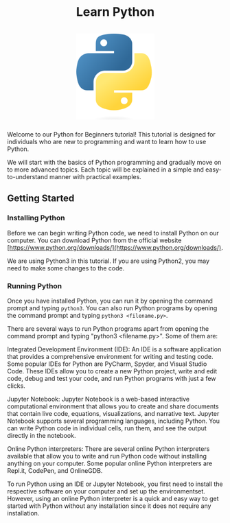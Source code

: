 <h1 align="center">
 Learn Python

  <br />
  <br />

  <img src="./python-logo.png" height="200">
</h1>

Welcome to our Python for Beginners tutorial! This tutorial is designed for individuals who are new to programming and want to learn how to use Python.

We will start with the basics of Python programming and gradually move on to more advanced topics. Each topic will be explained in a simple and easy-to-understand manner with practical examples.

## Getting Started

### Installing Python

Before we can begin writing Python code, we need to install Python on our computer.
You can download Python from the official website [https://www.python.org/downloads/](https://www.python.org/downloads/).

We are using Python3 in this tutorial. If you are using Python2, you may need to make some changes to the code.

### Running Python

Once you have installed Python, you can run it by opening the command prompt and typing `python3`. You can also run Python programs by opening the command prompt and typing `python3 <filename.py>`.

There are several ways to run Python programs apart from opening the command prompt and typing "python3 <filename.py>". Some of them are:

Integrated Development Environment (IDE): An IDE is a software application that provides a comprehensive environment for writing and testing code. Some popular IDEs for Python are PyCharm, Spyder, and Visual Studio Code. These IDEs allow you to create a new Python project, write and edit code, debug and test your code, and run Python programs with just a few clicks.

Jupyter Notebook: Jupyter Notebook is a web-based interactive computational environment that allows you to create and share documents that contain live code, equations, visualizations, and narrative text. Jupyter Notebook supports several programming languages, including Python. You can write Python code in individual cells, run them, and see the output directly in the notebook.

Online Python interpreters: There are several online Python interpreters available that allow you to write and run Python code without installing anything on your computer. Some popular online Python interpreters are Repl.it, CodePen, and OnlineGDB.

To run Python using an IDE or Jupyter Notebook, you first need to install the respective software on your computer and set up the environmentset. However, using an online Python interpreter is a quick and easy way to get started with Python without any installation since it does not require any installation.
